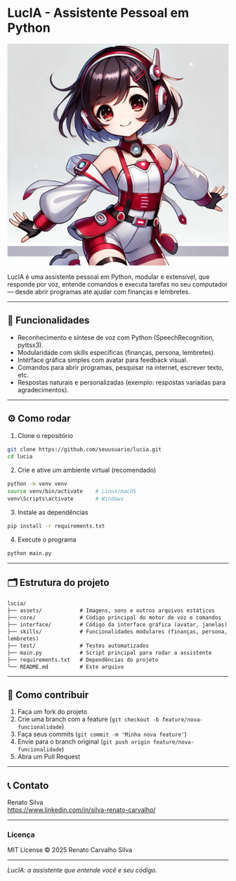 # LucIA - Assistente Pessoal em Python

![LucIA](assets/image/lucia.jpg)

LucIA é uma assistente pessoal em Python, modular e extensível, que responde por voz, entende comandos e executa tarefas no seu computador — desde abrir programas até ajudar com finanças e lembretes.

---

## 🚀 Funcionalidades

- Reconhecimento e síntese de voz com Python (SpeechRecognition, pyttsx3).  
- Modularidade com skills específicas (finanças, persona, lembretes).  
- Interface gráfica simples com avatar para feedback visual.  
- Comandos para abrir programas, pesquisar na internet, escrever texto, etc.  
- Respostas naturais e personalizadas (exemplo: respostas variadas para agradecimentos).  

---

## ⚙️ Como rodar

1. Clone o repositório  
```bash
git clone https://github.com/seuusuario/lucia.git
cd lucia
```

2. Crie e ative um ambiente virtual (recomendado)  
```bash
python -m venv venv
source venv/bin/activate    # Linux/macOS
venv\Scripts\activate       # Windows
```

3. Instale as dependências  
```bash
pip install -r requirements.txt
```

4. Execute o programa  
```bash
python main.py
```

---

## 🗂 Estrutura do projeto

```
lucia/
├── assets/            # Imagens, sons e outros arquivos estáticos
├── core/              # Código principal do motor de voz e comandos
├── interface/         # Código da interface gráfica (avatar, janelas)
├── skills/            # Funcionalidades modulares (finanças, persona, lembretes)
├── test/              # Testes automatizados
├── main.py            # Script principal para rodar a assistente
├── requirements.txt   # Dependências do projeto
└── README.md          # Este arquivo
```

---

## 🤝 Como contribuir

1. Faça um fork do projeto  
2. Crie uma branch com a feature (`git checkout -b feature/nova-funcionalidade`)  
3. Faça seus commits (`git commit -m 'Minha nova feature'`)  
4. Envie para o branch original (`git push origin feature/nova-funcionalidade`)  
5. Abra um Pull Request  

---

## 📞 Contato

Renato Silva  
https://www.linkedin.com/in/silva-renato-carvalho/

---

### Licença

MIT License © 2025 Renato Carvalho Silva

---

*LucIA: a assistente que entende você e seu código.*
